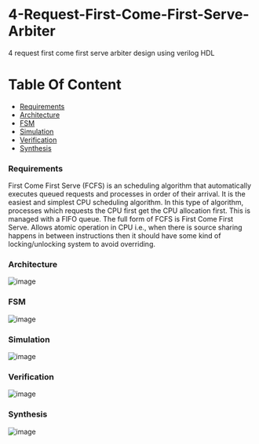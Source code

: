 # 4-Request-First-Come-First-Serve-Arbiter
4 request first come first serve arbiter design using verilog HDL
# Table Of Content
- [Requirements](###Requirements)
- [Architecture](###Architecture)
- [FSM](###FSM)
- [Simulation](###Simulation)
- [Verification](###Verification)
- [Synthesis](###Synthesis)

### Requirements
First Come First Serve (FCFS) is an  scheduling algorithm that automatically executes queued requests and processes in order of their arrival. It is the easiest and simplest CPU scheduling algorithm. In this type of algorithm, processes which requests the CPU first get the CPU allocation first. This is managed with a FIFO queue. The full form of FCFS is First Come First Serve.
Allows atomic operation in CPU i.e., when there is source sharing  happens in between instructions then it should have some kind of locking/unlocking system to avoid overriding. 

### Architecture
![image](https://user-images.githubusercontent.com/60102705/163356479-28707571-7f21-483c-baf8-8d0c4faffab2.png)

### FSM
![image](https://user-images.githubusercontent.com/60102705/163356689-0bcbe0b3-2527-4691-92fb-051ed8cfcd64.png)

### Simulation
![image](https://user-images.githubusercontent.com/60102705/163356866-f3a2ebf3-4a8d-4b18-90d8-3f532ea31d54.png)

### Verification
![image](https://user-images.githubusercontent.com/60102705/163356988-c527835e-5fcf-4446-837e-9bdb15198e55.png)

### Synthesis
![image](https://user-images.githubusercontent.com/60102705/163357131-9f7102bd-c69c-4812-8aff-31b7ecb8b1c1.png)
